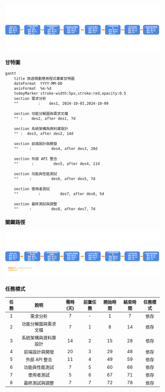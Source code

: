 ![PERT](PERT-group.png "PERT")
### 甘特圖
```mermaid
gantt
    title 旅遊規劃應用程式專案甘特圖
    dateFormat  YYYY-MM-DD
    axisFormat  %m-%d
    todayMarker stroke-width:5px,stroke:red,opacity:0.5
    section 需求分析
    ""         :    des1, 2024-10-03,2024-10-09

    section 功能分解圖與需求文檔
    "" :    des2, after des1, 7d

    section 系統架構與資料庫設計
    "" :  des3, after des2, 14d

    section 前端設計與開發
    ""     :         des4, after des3, 20d

    section 外部 API 整合
    ""      :         des5, after des4, 11d

    section 功能與性能測試
    ""     :         des6, after des5, 7d

    section 使用者測試
    ""         :         des7, after des6, 5d

    section 最終測試與調整
    ""     :         des8, after des7, 7d
```
### 關鍵路徑
![PERT](PERT-group-key.png "PERT")

### 任務模式
| 任務  |      說明       | 需時(天) | 前置任務 | 開始時間 | 結束時間 |         任務模式         |
|:----:|:--------------:|:--------:|:--------:|:--------:|:--------:|:------------------------:|
|  1   | 需求分析           |   7     |    -     |    1     |    7     |       依存             |
|  2   | 功能分解圖與需求文檔|   7     |    1     |    8    |    14     |        依存            |
|  3   | 系統架構與資料庫設計|   14    |    2    |   15    |   28       |      依存              |
|  4   | 前端設計與開發      |  20    |    3      |   29    |   48     |      依存              |
|  5   | 外部 API 整合      |  11    |     4    |  49      |   59     |    依存               |
|  6   | 功能與性能測試     |   7     |     5    |   60     |   66    |     依存               |
|  7   | 使用者測試         |  5     |     6   |    67      |   71    |    依存                |
|  8   | 最終測試與調整     |   7    |     7    |   72     |    78    |     依存               |

